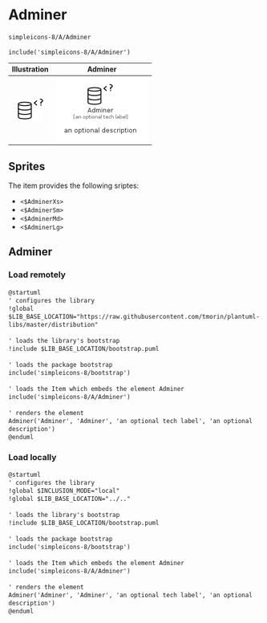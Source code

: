 # Adminer


```text
simpleicons-8/A/Adminer
```

```text
include('simpleicons-8/A/Adminer')
```



| Illustration | Adminer |
| :---: | :---: |
| ![illustration for Illustration](../../simpleicons-8/A/Adminer.png) | ![illustration for Adminer](../../simpleicons-8/A/Adminer.Local.png) |



## Sprites
The item provides the following sriptes:

- `<$AdminerXs>`
- `<$AdminerSm>`
- `<$AdminerMd>`
- `<$AdminerLg>`





## Adminer

### Load remotely
```plantuml
@startuml
' configures the library
!global $LIB_BASE_LOCATION="https://raw.githubusercontent.com/tmorin/plantuml-libs/master/distribution"

' loads the library's bootstrap
!include $LIB_BASE_LOCATION/bootstrap.puml

' loads the package bootstrap
include('simpleicons-8/bootstrap')

' loads the Item which embeds the element Adminer
include('simpleicons-8/A/Adminer')

' renders the element
Adminer('Adminer', 'Adminer', 'an optional tech label', 'an optional description')
@enduml
```

### Load locally
```plantuml
@startuml
' configures the library
!global $INCLUSION_MODE="local"
!global $LIB_BASE_LOCATION="../.."

' loads the library's bootstrap
!include $LIB_BASE_LOCATION/bootstrap.puml

' loads the package bootstrap
include('simpleicons-8/bootstrap')

' loads the Item which embeds the element Adminer
include('simpleicons-8/A/Adminer')

' renders the element
Adminer('Adminer', 'Adminer', 'an optional tech label', 'an optional description')
@enduml
```

